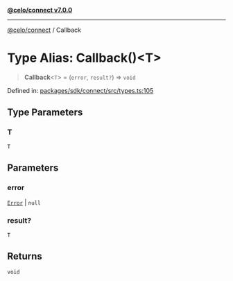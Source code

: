 [**@celo/connect v7.0.0**](../README.md)

***

[@celo/connect](../globals.md) / Callback

# Type Alias: Callback()\<T\>

> **Callback**\<`T`\> = (`error`, `result?`) => `void`

Defined in: [packages/sdk/connect/src/types.ts:105](https://github.com/celo-org/developer-tooling/blob/master/packages/sdk/connect/src/types.ts#L105)

## Type Parameters

### T

`T`

## Parameters

### error

[`Error`](../interfaces/Error.md) | `null`

### result?

`T`

## Returns

`void`
